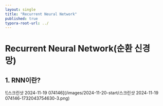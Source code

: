 ```yaml
---
layout: single
title: "Recurrent Neural Network"
published: true
typora-root-url: ../
---
```


# Recurrent Neural Network(순환 신경망)

## 1. RNN이란?

![스크린샷 2024-11-19 074146](/images/2024-11-20-start/스크린샷 2024-11-19 074146-1732043754630-3.png)

